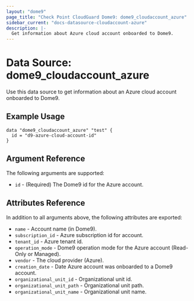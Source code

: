 ```yaml
---
layout: "dome9"
page_title: "Check Point CloudGuard Dome9: dome9_cloudaccount_azure"
sidebar_current: "docs-datasource-cloudaccount-azure"
description: |-
  Get information about Azure cloud account onboarded to Dome9.
---
```


# Data Source: dome9_cloudaccount_azure

Use this data source to get information about an Azure cloud account onboarded to Dome9.

## Example Usage

```hcl
data "dome9_cloudaccount_azure" "test" {
  id = "d9-azure-cloud-account-id"
}
```

## Argument Reference

The following arguments are supported:

* `id` - (Required) The Dome9 id for the Azure account.

## Attributes Reference

In addition to all arguments above, the following attributes are exported:

* `name` - Account name (in Dome9).
* `subscription_id` - Azure subscription id for account.
* `tenant_id` - Azure tenant id.
* `operation_mode` - Dome9 operation mode for the Azure account (Read-Only or Managed).
* `vendor` - The cloud provider (Azure).
* `creation_date` - Date Azure account was onboarded to a Dome9 account.
* `organizational_unit_id` - Organizational unit id.
* `organizational_unit_path` - Organizational unit path.
* `organizational_unit_name` - Organizational unit name.
